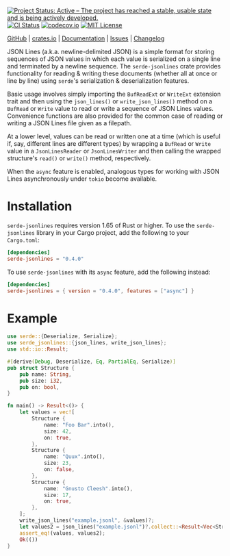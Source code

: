 [![Project Status: Active – The project has reached a stable, usable state and is being actively developed.](https://www.repostatus.org/badges/latest/active.svg)](https://www.repostatus.org/#active)
[![CI Status](https://github.com/jwodder/serde-jsonlines/actions/workflows/test.yml/badge.svg)](https://github.com/jwodder/serde-jsonlines/actions/workflows/test.yml)
[![codecov.io](https://codecov.io/gh/jwodder/serde-jsonlines/branch/master/graph/badge.svg)](https://codecov.io/gh/jwodder/serde-jsonlines)
[![MIT License](https://img.shields.io/github/license/jwodder/serde-jsonlines.svg)](https://opensource.org/licenses/MIT)

[GitHub](https://github.com/jwodder/serde-jsonlines) | [crates.io](https://crates.io/crates/serde-jsonlines) | [Documentation](https://docs.rs/serde-jsonlines) | [Issues](https://github.com/jwodder/serde-jsonlines/issues) | [Changelog](https://github.com/jwodder/serde-jsonlines/blob/master/CHANGELOG.md)

JSON Lines (a.k.a. newline-delimited JSON) is a simple format for storing
sequences of JSON values in which each value is serialized on a single line and
terminated by a newline sequence.  The `serde-jsonlines` crate provides
functionality for reading & writing these documents (whether all at once or
line by line) using `serde`'s serialization & deserialization features.

Basic usage involves simply importing the `BufReadExt` or `WriteExt` extension
trait and then using the `json_lines()` or `write_json_lines()` method on a
`BufRead` or `Write` value to read or write a sequence of JSON Lines values.
Convenience functions are also provided for the common case of reading or
writing a JSON Lines file given as a filepath.

At a lower level, values can be read or written one at a time (which is useful
if, say, different lines are different types) by wrapping a `BufRead` or
`Write` value in a `JsonLinesReader` or `JsonLinesWriter` and then calling the
wrapped structure's `read()` or `write()` method, respectively.

When the `async` feature is enabled, analogous types for working with JSON
Lines asynchronously under `tokio` become available.

Installation
============

`serde-jsonlines` requires version 1.65 of Rust or higher.  To use the
`serde-jsonlines` library in your Cargo project, add the following to your
`Cargo.toml`:

```toml
[dependencies]
serde-jsonlines = "0.4.0"
```

To use `serde-jsonlines` with its `async` feature, add the following instead:

```toml
[dependencies]
serde-jsonlines = { version = "0.4.0", features = ["async"] }
```


Example
=======

```rust
use serde::{Deserialize, Serialize};
use serde_jsonlines::{json_lines, write_json_lines};
use std::io::Result;

#[derive(Debug, Deserialize, Eq, PartialEq, Serialize)]
pub struct Structure {
    pub name: String,
    pub size: i32,
    pub on: bool,
}

fn main() -> Result<()> {
    let values = vec![
        Structure {
            name: "Foo Bar".into(),
            size: 42,
            on: true,
        },
        Structure {
            name: "Quux".into(),
            size: 23,
            on: false,
        },
        Structure {
            name: "Gnusto Cleesh".into(),
            size: 17,
            on: true,
        },
    ];
    write_json_lines("example.jsonl", &values)?;
    let values2 = json_lines("example.jsonl")?.collect::<Result<Vec<Structure>>>()?;
    assert_eq!(values, values2);
    Ok(())
}
```
